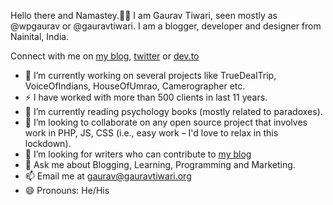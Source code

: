 Hello there and Namastey.🙏🏻 I am Gaurav Tiwari, seen mostly as @wpgaurav or @gauravtiwari. I am a blogger, developer and designer from Nainital, India.

Connect with me on [my blog](https://gauravtiwari.org), [twitter](https://twitter.com/wpgaurav/) or [dev.to](https://dev.to/wpgaurav)

<!--
**wpgaurav/wpgaurav** is a ✨ _special_ ✨ repository because its `README.md` (this file) appears on your GitHub profile.

Here are some ideas to get you started:

- 🔭 I’m currently working on ...
- 🌱 I’m currently learning ...
- 👯 I’m looking to collaborate on ...
- 🤔 I’m looking for help with ...
- 💬 Ask me about ...
- 📫 How to reach me: ...
- 😄 Pronouns: ...
- ⚡ Fun fact: ...
-->
- 🔭 I’m currently working on several projects like TrueDealTrip, VoiceOfIndians, HouseOfUmrao, Camerographer etc.
- ⚡ I have worked with more than 500 clients in last 11 years.
- 🌱 I’m currently reading psychology books (mostly  related to paradoxes).
- 👯 I’m looking to collaborate on any open source project that involves work in PHP, JS, CSS (i.e., easy work – I'd love to relax in this lockdown).
- 🤔 I’m looking for writers who can contribute to [my blog](https://gauravtiwari.org)
- 💬 Ask me about Blogging, Learning, Programming and Marketing.
- 📫 Email me at [gaurav@gauravtiwari.org](mailto:gaurav@gauravtiwari.org)
- 😄 Pronouns: He/His
